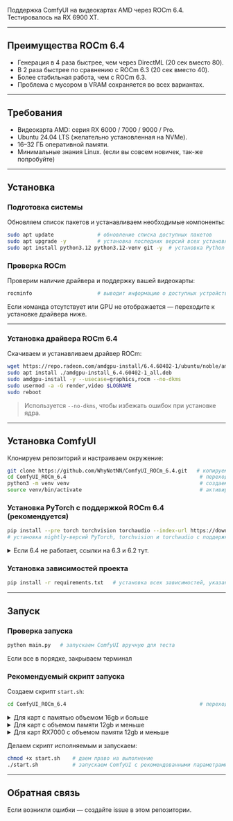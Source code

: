 
Поддержка ComfyUI на видеокартах AMD через ROCm 6.4.  
Тестировалось на RX 6900 XT.

---

## Преимущества ROCm 6.4

- Генерация в 4 раза быстрее, чем через DirectML (20 сек вместо 80).
- В 2 раза быстрее по сравнению с ROCm 6.3 (20 сек вместо 40).
- Более стабильная работа, чем с ROCm 6.3.
- Проблема с мусором в VRAM сохраняется во всех вариантах.

---

## Требования

- Видеокарта AMD: серия RX 6000 / 7000 / 9000 / Pro.
- Ubuntu 24.04 LTS (желательно установленная на NVMe).
- 16–32 ГБ оперативной памяти.
- Минимальные знания Linux. (если вы совсем новичек, так-же попробуйте)

---

## Установка

### Подготовка системы

Обновляем список пакетов и устанавливаем необходимые компоненты:

```bash
sudo apt update              # обновление списка доступных пакетов
sudo apt upgrade -y          # установка последних версий всех установленных пакетов
sudo apt install python3.12 python3.12-venv git -y  # установка Python 3.12, инструментов для виртуального окружения и Git
```

### Проверка ROCm

Проверим наличие драйвера и поддержку вашей видеокарты:

```bash
rocminfo                     # выводит информацию о доступных устройствах ROCm
```

Если команда отсутствует или GPU не отображается — переходите к установке драйвера ниже.

---

### Установка драйвера ROCm 6.4

Скачиваем и устанавливаем драйвер ROCm:

```bash
wget https://repo.radeon.com/amdgpu-install/6.4.60402-1/ubuntu/noble/amdgpu-install_6.4.60402-1_all.deb  # загрузка установщика
sudo apt install ./amdgpu-install_6.4.60402-1_all.deb                                                    # установка пакета
sudo amdgpu-install -y --usecase=graphics,rocm --no-dkms                                                 # установка драйвера с поддержкой ROCm и графики
sudo usermod -a -G render,video $LOGNAME                                                                 # добавление пользователя в группы доступа к GPU
sudo reboot                                                                                              # перезагрузка системы для применения
```

> Используется `--no-dkms`, чтобы избежать ошибок при установке ядра.

---

## Установка ComfyUI

Клонируем репозиторий и настраиваем окружение:

```bash
git clone https://github.com/WhyNotNN/ComfyUI_ROCm_6.4.git   # копируем репозиторий
cd ComfyUI_ROCm_6.4                                           # переходим в папку проекта
python3 -m venv venv                                          # создаем виртуальное окружение
source venv/bin/activate                                      # активируем окружение
```

### Установка PyTorch с поддержкой ROCm 6.4 (рекомендуется)

```bash
pip install --pre torch torchvision torchaudio --index-url https://download.pytorch.org/whl/nightly/rocm6.4
# установка nightly-версий PyTorch, torchvision и torchaudio с поддержкой ROCm 6.4
```
<details>
<summary>Если 6.4 не работает, ссылки на 6.3 и 6.2 тут.</summary>
  
```bash
pip uninstall torch torchvision torchaudio
pip install torch torchvision torchaudio --index-url https://download.pytorch.org/whl/nightly/rocm6.3
# установка PyTorch, torchvision и torchaudio с поддержкой ROCm 6.3
```
```bash
pip uninstall torch torchvision torchaudio
pip install torch torchvision torchaudio --index-url https://download.pytorch.org/whl/nightly/rocm6.2
# установка PyTorch, torchvision и torchaudio с поддержкой ROCm 6.2
```
</details>

### Установка зависимостей проекта

```bash
pip install -r requirements.txt   # установка всех зависимостей, указанных в проекте
```

---

## Запуск

### Проверка запуска

```bash
python main.py   # запускаем ComfyUI вручную для теста
```
Если все в порядке, закрываем терминал

### Рекомендуемый скрипт запуска

Создаем скрипт `start.sh`:

```bash
cd ComfyUI_ROCm_6.4                                           # переходим в папку проекта
```
<details>
<summary>Для карт с памятью объемом 16gb и больше</summary>

```bash
# копируйте все что между полос
_____
cat << 'EOF' > start.sh                                    
#!/bin/bash
source venv/bin/activate
TORCH_ROCM_AOTRITON_ENABLE_EXPERIMENTAL=1 python main.py --use-pytorch-cross-attention
EOF
_____
```
</details>
<details>
<summary>Для карт с объемом памяти 12gb и меньше</summary>
  
```bash
# копируйте все что между полос
_____
cat << 'EOF' > start.sh                                    
#!/bin/bash
source venv/bin/activate
TORCH_ROCM_AOTRITON_ENABLE_EXPERIMENTAL=1 HSA_OVERRIDE_GFX_VERSION=10.3.0 python main.py python main.py --use-pytorch-cross-attention --lowvram
EOF
_____

```
</details>
<details>
<summary>Для карт RX7000 с объемом памяти 12gb и меньше</summary>
  
```bash
# копируйте все что между полос
_____
cat << 'EOF' > start.sh                                    
#!/bin/bash
source venv/bin/activate
TORCH_ROCM_AOTRITON_ENABLE_EXPERIMENTAL=1 HSA_OVERRIDE_GFX_VERSION=11.0.0 python main.py python main.py --use-pytorch-cross-attention --lowvram
EOF
_____
```
</details>

Делаем скрипт исполняемым и запускаем:

```bash
chmod +x start.sh    # даем право на выполнение
./start.sh           # запускаем ComfyUI с рекомендованными параметрами для AMD
```

---

## Обратная связь

Если возникли ошибки — создайте issue в этом репозитории.
